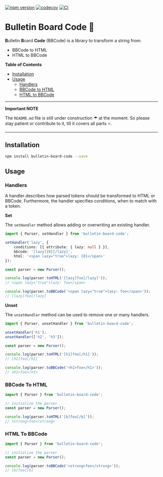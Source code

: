 [![npm version](https://badge.fury.io/js/bulletin-board-code.svg)](https://badge.fury.io/js/bulletin-board-code)
[![codecov](https://codecov.io/gh/Tada5hi/bulletin-board-code/branch/master/graph/badge.svg?token=4KNSG8L13V)](https://codecov.io/gh/Tada5hi/bulletin-board-code)
[![CI](https://github.com/tada5hi/bulletin-board-code/actions/workflows/main.yml/badge.svg)](https://github.com/tada5hi/bulletin-board-code/actions/workflows/main.yml)

# Bulletin Board Code 🧙
**B**ulletin **B**oard **Code** (BBCode) is a library to transform a string from:
- BBCode to HTML
- HTML to BBCode

**Table of Contents**

- [Installation](#installation)
- [Usage](#usage)
  - [Handlers](#handlers)
  - [BBCode to HTML](#bbcode-to-html)
  - [HTML to BBCode]()

---
**Important NOTE**

The `README.md` file is still under construction ☂ at the moment.
So please stay patient or contribute to it, till it covers all parts ⭐.

---

## Installation

```bash
npm install bulletin-board-code --save
```

## Usage

### Handlers

A handler describes how parsed tokens should be transformed to HTML or BBCode.
Furthermore, the handler specifies conditions, when to match with a token.

**Set**

The `setHandler` method allows adding or overwriting an existing handler.

```typescript
import { Parser, setHandler } from 'bulletin-board-code';

setHandler('lazy', {
    conditions: [{ attribute: { lazy: null } }],
    bbcode: '[lazy]{0}[/lazy]',
    html: '<span lazy="true">lazy: {0}</span>'
});

const parser = new Parser();

console.log(parser.toHTML('[lazy]foo[/lazy]'));
// <span lazy="true">lazy: foo</span>

console.log(parser.toBBCode('<span lazy="true">lazy: foo</span>'));
// [lazy]foo[/lazy]
```

**Unset**

The `unsetHandler` method can be used to remove one or many handlers.

```typescript
import { Parser, unsetHandler } from 'bulletin-board-code';

unsetHandler('h1');
unsetHandler(['h2', 'h3']);

const parser = new Parser();

console.log(parser.toHTML('[h1]foo[/h1]'));
// [h1]foo[/h1]

console.log(parser.toBBCode('<h1>foo</h1>'));
// <h1>foo</h1>
```

### BBCode To HTML

```typescript
import { Parser } from 'bulletin-board-code';

// initialize the parser
const parser = new Parser();

console.log(parser.toHTML('[b]foo[/b]'));
// <strong>foo</strong>

```

### HTML To BBCode

```typescript
import { Parser } from 'bulletin-board-code';

// initialize the parser
const parser = new Parser();

console.log(parser.toBBCode('<strong>foo</strong>'));
// [b]foo[/b]
```

